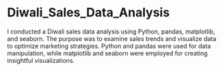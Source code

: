 # Diwali_Sales_Data_Analysis
I conducted a Diwali sales data analysis using Python, pandas, matplotlib, and seaborn. The purpose was to examine sales trends and visualize data to optimize marketing strategies. Python and pandas were used for data manipulation, while matplotlib and seaborn were employed for creating insightful visualizations.
